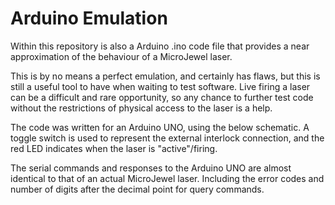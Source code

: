 # Arduino Emulation
Within this repository is also a Arduino .ino code file that provides a near approximation of the behaviour of a MicroJewel laser.

This is by no means a perfect emulation, and certainly has flaws, but this is still a useful tool to have when waiting to test software. Live firing a laser can be a difficult and rare opportunity, so any chance to further test code without the restrictions of physical access to the laser is a help.

The code was written for an Arduino UNO, using the below schematic. A toggle switch is used to represent the external interlock connection, and the red LED indicates when the laser is "active"/firing.

The serial commands and responses to the Arduino UNO are almost identical to that of an actual MicroJewel laser. Including the error codes and number of digits after the decimal point for query commands.
